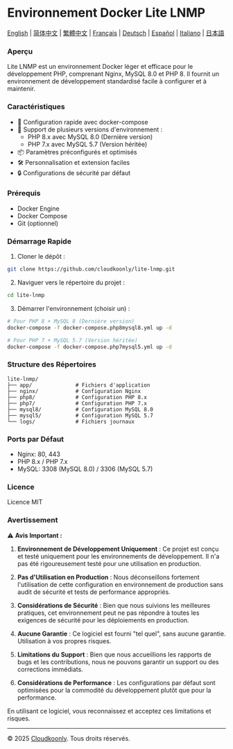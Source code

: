 # Environnement Docker Lite LNMP

[English](README.md) | [简体中文](README_zh-CN.md) | [繁體中文](README_zh-TW.md) | [Français](README_FR.md) | [Deutsch](README_DE.md) | [Español](README_ES.md) | [Italiano](README_IT.md) | [日本語](README_JP.md)

### Aperçu
Lite LNMP est un environnement Docker léger et efficace pour le développement PHP, comprenant Nginx, MySQL 8.0 et PHP 8. Il fournit un environnement de développement standardisé facile à configurer et à maintenir.

### Caractéristiques
- 🚀 Configuration rapide avec docker-compose
- 🔧 Support de plusieurs versions d'environnement :
  - PHP 8.x avec MySQL 8.0 (Dernière version)
  - PHP 7.x avec MySQL 5.7 (Version héritée)
- 📦 Paramètres préconfigurés et optimisés
- 🛠️ Personnalisation et extension faciles
- 🔒 Configurations de sécurité par défaut

### Prérequis
- Docker Engine
- Docker Compose
- Git (optionnel)

### Démarrage Rapide
1. Cloner le dépôt :
```bash
git clone https://github.com/cloudkoonly/lite-lnmp.git
```

2. Naviguer vers le répertoire du projet :
```bash
cd lite-lnmp
```

3. Démarrer l'environnement (choisir un) :
```bash
# Pour PHP 8 + MySQL 8 (Dernière version)
docker-compose -f docker-compose.php8mysql8.yml up -d

# Pour PHP 7 + MySQL 5.7 (Version héritée)
docker-compose -f docker-compose.php7mysql5.yml up -d
```

### Structure des Répertoires
```
lite-lnmp/
├── app/              # Fichiers d'application
├── nginx/            # Configuration Nginx
├── php8/             # Configuration PHP 8.x
├── php7/             # Configuration PHP 7.x
├── mysql8/           # Configuration MySQL 8.0
├── mysql5/           # Configuration MySQL 5.7
└── logs/             # Fichiers journaux
```

### Ports par Défaut
- Nginx: 80, 443
- PHP 8.x / PHP 7.x
- MySQL: 3308 (MySQL 8.0) / 3306 (MySQL 5.7)

### Licence
Licence MIT

### Avertissement
⚠️ **Avis Important :**

1. **Environnement de Développement Uniquement** : Ce projet est conçu et testé uniquement pour les environnements de développement. Il n'a pas été rigoureusement testé pour une utilisation en production.

2. **Pas d'Utilisation en Production** : Nous déconseillons fortement l'utilisation de cette configuration en environnement de production sans audit de sécurité et tests de performance appropriés.

3. **Considérations de Sécurité** : Bien que nous suivions les meilleures pratiques, cet environnement peut ne pas répondre à toutes les exigences de sécurité pour les déploiements en production.

4. **Aucune Garantie** : Ce logiciel est fourni "tel quel", sans aucune garantie. Utilisation à vos propres risques.

5. **Limitations du Support** : Bien que nous accueillions les rapports de bugs et les contributions, nous ne pouvons garantir un support ou des corrections immédiats.

6. **Considérations de Performance** : Les configurations par défaut sont optimisées pour la commodité du développement plutôt que pour la performance.

En utilisant ce logiciel, vous reconnaissez et acceptez ces limitations et risques.

---

© 2025 [Cloudkoonly](https://www.cloudkoonly.com). Tous droits réservés.
